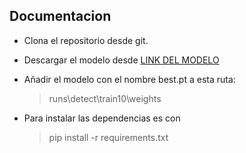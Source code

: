 ## Documentacion

* Clona el repositorio desde git.

* Descargar el modelo desde 
[LINK DEL MODELO](https://drive.google.com/file/d/1orbtnL6YvV7pJZxzliRWq6luh4IGqfhz/view?usp=sharing)

* Añadir el modelo con el nombre best.pt a esta ruta:

  > runs\detect\train10\weights

* Para instalar las dependencias es con

  >pip install -r requirements.txt
